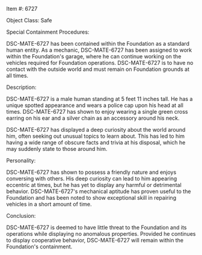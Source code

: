 Item #: 6727

Object Class: Safe

Special Containment Procedures:

DSC-MATE-6727 has been contained within the Foundation as a standard human entity. As a mechanic, DSC-MATE-6727 has been assigned to work within the Foundation's garage, where he can continue working on the vehicles required for Foundation operations. DSC-MATE-6727 is to have no contact with the outside world and must remain on Foundation grounds at all times.

Description:

DSC-MATE-6727 is a male human standing at 5 feet 11 inches tall. He has a unique spotted appearance and wears a police cap upon his head at all times. DSC-MATE-6727 has shown to enjoy wearing a single green cross earring on his ear and a silver chain as an accessory around his neck.

DSC-MATE-6727 has displayed a deep curiosity about the world around him, often seeking out unusual topics to learn about. This has led to him having a wide range of obscure facts and trivia at his disposal, which he may suddenly state to those around him.

Personality:

DSC-MATE-6727 has shown to possess a friendly nature and enjoys conversing with others. His deep curiosity can lead to him appearing eccentric at times, but he has yet to display any harmful or detrimental behavior. DSC-MATE-6727's mechanical aptitude has proven useful to the Foundation and has been noted to show exceptional skill in repairing vehicles in a short amount of time.

Conclusion:

DSC-MATE-6727 is deemed to have little threat to the Foundation and its operations while displaying no anomalous properties. Provided he continues to display cooperative behavior, DSC-MATE-6727 will remain within the Foundation's containment.
